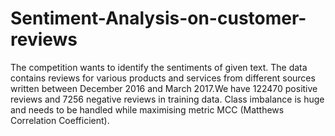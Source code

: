 # Sentiment-Analysis-on-customer-reviews
The competition wants to identify the sentiments of given text.
The data contains reviews for various products and services from different sources written between December 2016 and March 2017.We have 122470 positive reviews and 7256 negative reviews in training data. Class imbalance is huge and needs to be handled while maximising metric MCC (Matthews Correlation Coefficient).


